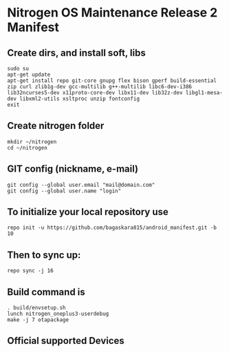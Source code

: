 Nitrogen OS Maintenance Release 2 Manifest
====================

Create dirs, and install soft, libs
-----------------------------------

    sudo su
    apt-get update
    apt-get install repo git-core gnupg flex bison gperf build-essential zip curl zlib1g-dev gcc-multilib g++-multilib libc6-dev-i386 lib32ncurses5-dev x11proto-core-dev libx11-dev lib32z-dev libgl1-mesa-dev libxml2-utils xsltproc unzip fontconfig
    exit

Create nitrogen folder
----------------------

    mkdir ~/nitrogen
    cd ~/nitrogen

GIT config (nickname, e-mail)
-----------------------------

    git config --global user.email "mail@domain.com"
    git config --global user.name "login"

To initialize your local repository use
---------------------------------------

    repo init -u https://github.com/bagaskara815/android_manifest.git -b 10

Then to sync up:
----------------

    repo sync -j 16

Build command is
----------------
    . build/envsetup.sh
    lunch nitrogen_oneplus3-userdebug
    make -j 7 otapackage

Official supported Devices
-----------------
